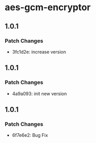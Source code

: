 # aes-gcm-encryptor

## 1.0.1

### Patch Changes

- 3fc1d2e: increase version

## 1.0.1

### Patch Changes

- 4a9a093: init new version

## 1.0.1

### Patch Changes

- 6f7e6e2: Bug Fix
